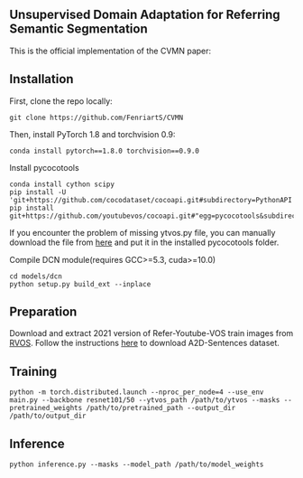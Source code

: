 ## Unsupervised Domain Adaptation for Referring Semantic Segmentation

This is the official implementation of the CVMN paper:


## Installation
First, clone the repo locally:
```
git clone https://github.com/FenriartS/CVMN
```
Then, install PyTorch 1.8 and torchvision 0.9:
```
conda install pytorch==1.8.0 torchvision==0.9.0
```
Install pycocotools
```
conda install cython scipy
pip install -U 'git+https://github.com/cocodataset/cocoapi.git#subdirectory=PythonAPI'
pip install git+https://github.com/youtubevos/cocoapi.git#"egg=pycocotools&subdirectory=PythonAPI"
```
If you encounter the problem of missing ytvos.py file, you can manually download the file from [here](https://github.com/youtubevos/cocoapi/tree/master/PythonAPI/pycocotools) and put it in the installed pycocotools folder.

Compile DCN module(requires GCC>=5.3, cuda>=10.0)
```
cd models/dcn
python setup.py build_ext --inplace
```

## Preparation
Download and extract 2021 version of Refer-Youtube-VOS train images from [RVOS](https://youtube-vos.org/dataset/rvos/). 
Follow the instructions [here](https://kgavrilyuk.github.io/publication/actor_action/) to download A2D-Sentences dataset.


## Training

```
python -m torch.distributed.launch --nproc_per_node=4 --use_env main.py --backbone resnet101/50 --ytvos_path /path/to/ytvos --masks --pretrained_weights /path/to/pretrained_path --output_dir /path/to/output_dir
```

## Inference

```
python inference.py --masks --model_path /path/to/model_weights
```




